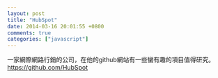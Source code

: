 ```yaml
---
layout: post
title: "HubSpot"
date: 2014-03-16 20:01:55 +0800
comments: true
categories: ["javascript"]
---
```



<!-- more -->

一家網際網路行銷的公司，在他的github網站有一些蠻有趣的項目值得研究。  
https://github.com/HubSpot